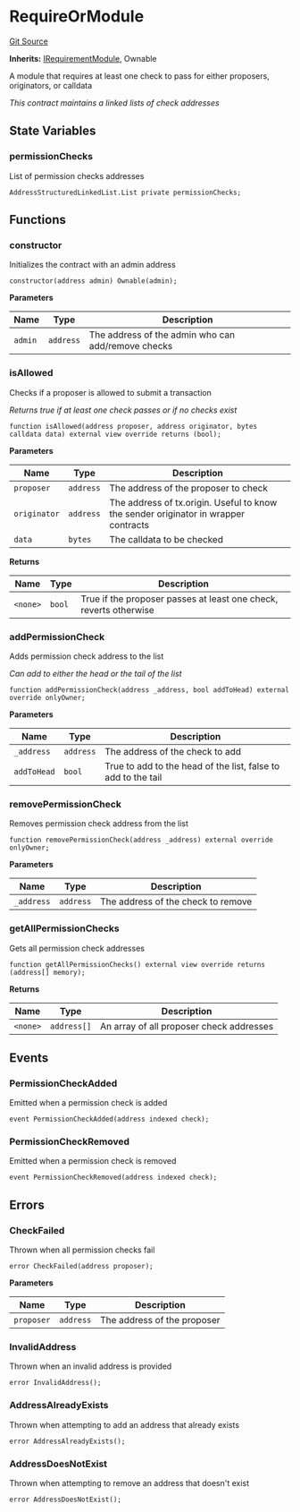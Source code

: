 # RequireOrModule

[Git Source](https://github.com/SyndicateProtocol/syndicate-appchains/blob/7027a63d41514909f85c2d3245a5d979fd2c367a/src/requirement-modules/RequireOrModule.sol)

**Inherits:**
[IRequirementModule](/src/interfaces/IRequirementModule.sol/interface.IRequirementModule.md), Ownable

A module that requires at least one check to pass for either proposers, originators, or calldata

_This contract maintains a linked lists of check addresses_

## State Variables

### permissionChecks

List of permission checks addresses

```solidity
AddressStructuredLinkedList.List private permissionChecks;
```

## Functions

### constructor

Initializes the contract with an admin address

```solidity
constructor(address admin) Ownable(admin);
```

**Parameters**

| Name    | Type      | Description                                        |
| ------- | --------- | -------------------------------------------------- |
| `admin` | `address` | The address of the admin who can add/remove checks |

### isAllowed

Checks if a proposer is allowed to submit a transaction

_Returns true if at least one check passes or if no checks exist_

```solidity
function isAllowed(address proposer, address originator, bytes calldata data) external view override returns (bool);
```

**Parameters**

| Name         | Type      | Description                                                                         |
| ------------ | --------- | ----------------------------------------------------------------------------------- |
| `proposer`   | `address` | The address of the proposer to check                                                |
| `originator` | `address` | The address of tx.origin. Useful to know the sender originator in wrapper contracts |
| `data`       | `bytes`   | The calldata to be checked                                                          |

**Returns**

| Name     | Type   | Description                                                       |
| -------- | ------ | ----------------------------------------------------------------- |
| `<none>` | `bool` | True if the proposer passes at least one check, reverts otherwise |

### addPermissionCheck

Adds permission check address to the list

_Can add to either the head or the tail of the list_

```solidity
function addPermissionCheck(address _address, bool addToHead) external override onlyOwner;
```

**Parameters**

| Name        | Type      | Description                                                   |
| ----------- | --------- | ------------------------------------------------------------- |
| `_address`  | `address` | The address of the check to add                               |
| `addToHead` | `bool`    | True to add to the head of the list, false to add to the tail |

### removePermissionCheck

Removes permission check address from the list

```solidity
function removePermissionCheck(address _address) external override onlyOwner;
```

**Parameters**

| Name       | Type      | Description                        |
| ---------- | --------- | ---------------------------------- |
| `_address` | `address` | The address of the check to remove |

### getAllPermissionChecks

Gets all permission check addresses

```solidity
function getAllPermissionChecks() external view override returns (address[] memory);
```

**Returns**

| Name     | Type        | Description                              |
| -------- | ----------- | ---------------------------------------- |
| `<none>` | `address[]` | An array of all proposer check addresses |

## Events

### PermissionCheckAdded

Emitted when a permission check is added

```solidity
event PermissionCheckAdded(address indexed check);
```

### PermissionCheckRemoved

Emitted when a permission check is removed

```solidity
event PermissionCheckRemoved(address indexed check);
```

## Errors

### CheckFailed

Thrown when all permission checks fail

```solidity
error CheckFailed(address proposer);
```

**Parameters**

| Name       | Type      | Description                 |
| ---------- | --------- | --------------------------- |
| `proposer` | `address` | The address of the proposer |

### InvalidAddress

Thrown when an invalid address is provided

```solidity
error InvalidAddress();
```

### AddressAlreadyExists

Thrown when attempting to add an address that already exists

```solidity
error AddressAlreadyExists();
```

### AddressDoesNotExist

Thrown when attempting to remove an address that doesn't exist

```solidity
error AddressDoesNotExist();
```
